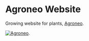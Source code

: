 # Agroneo Website

Growing website for plants, [Agroneo](https://agroneo.com). 

[![Agroneo](https://agroneo.net/ui/logo@1024x1024.png)](https://agroneo.com). 